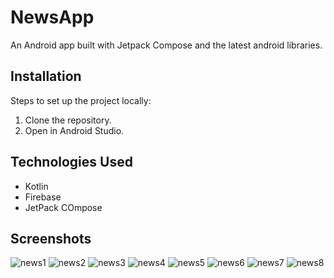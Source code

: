 # NewsApp
An Android app built with Jetpack Compose and the latest android libraries.
## Installation
Steps to set up the project locally:
1. Clone the repository.
2. Open in Android Studio.

## Technologies Used
- Kotlin
- Firebase
- JetPack COmpose

## Screenshots
![news1](https://github.com/user-attachments/assets/d901ca57-160a-4d5d-aefc-2cbb444fac3d)
![news2](https://github.com/user-attachments/assets/3ba698f6-ce2c-44a4-ab2b-84d366f1ce03)
![news3](https://github.com/user-attachments/assets/8e6727cf-2a8a-44b4-8734-c60242343321)
![news4](https://github.com/user-attachments/assets/9a8130a8-0531-45f7-94d1-7596f8bff9f0)
![news5](https://github.com/user-attachments/assets/be440fda-9a3a-4f1f-8b7c-2186100d6322)
![news6](https://github.com/user-attachments/assets/2b56f229-b24e-4db3-9f7e-bc7436cfc3ee)
![news7](https://github.com/user-attachments/assets/96a50ab3-9600-4e68-b9f5-4684e94bef92)
![news8](https://github.com/user-attachments/assets/1c5348fb-5803-48a8-b669-489fcbcc379f)
